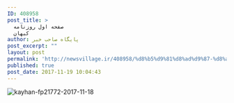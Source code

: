 ```yaml
---
ID: 408958
post_title: >
  صفحه اول روزنامه
  کیهان
author: پایگاه صاحب خبر
post_excerpt: ""
layout: post
permalink: 'http://newsvillage.ir/408958/%d8%b5%d9%81%d8%ad%d9%87-%d8%a7%d9%88%d9%84-%d8%b1%d9%88%d8%b2%d9%86%d8%a7%d9%85%d9%87-%da%a9%db%8c%d9%87%d8%a7%d9%86-2/'
published: true
post_date: 2017-11-19 10:04:43
---
```

<img src="http://sahebkhabar.ir/download?f=2017/11/18/4/631213.jpg" alt="kayhan-fp21772-2017-11-18">